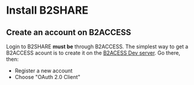 # Install B2SHARE

Create an account on B2ACCESS
------------------------------
Login to B2SHARE **must be** through B2ACCESS. The simplest way to get a B2ACCESS acount is to create it on the [B2ACESS Dev server](https://unity.eudat-aai.fz-juelich.de/home/). Go there, then:
* Register a new account
* Choose "OAuth 2.0 Client"
